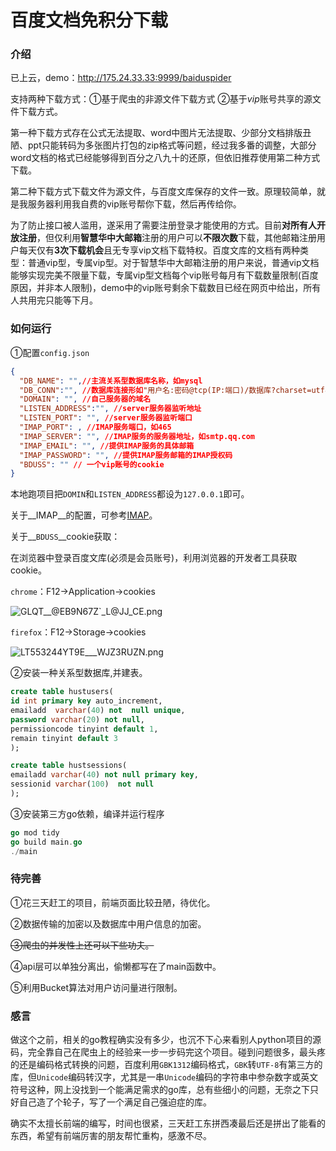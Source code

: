 # 百度文档免积分下载
### 介绍

已上云，demo：http://175.24.33.33:9999/baiduspider

支持两种下载方式：①基于爬虫的非源文件下载方式	②基于$vip$账号共享的源文件下载方式。

第一种下载方式存在公式无法提取、word中图片无法提取、少部分文档排版丑陋、ppt​只能转码为多张图片打包的​zip​格式等问题，经过我多番的调整，大部分word文档的格式已经能够得到百分之八九十的还原，但依旧推荐使用第二种方式下载。

第二种下载方式下载文件为源文件，与百度文库保存的文件一致。原理较简单，就是我服务器利用我自费的vip账号帮你下载，然后再传给你。

为了防止接口被人滥用，遂采用了需要注册登录才能使用的方式。目前**对所有人开放注册**，但仅利用**智慧华中大邮箱**注册的用户可以**不限次数**下载，其他邮箱注册用户每天仅有**3次下载机会**且无专享vip​文档下载特权。百度文库的文档有两种类型：普通vip​型，专属vip​型。对于智慧华中大邮箱注册的用户来说，普通​vip文档能够实现完美不限量下载，专属vip型文档每个vip账号每月有下载数量限制(百度原因，并非本人限制)，demo中的vip账号剩余下载数目已经在网页中给出，所有人共用完只能等下月。

### 如何运行

①配置`config.json`

```json
{
  "DB_NAME": "",//主流关系型数据库名称，如mysql
  "DB_CONN":"", //数据库连接形如"用户名:密码@tcp(IP:端口)/数据库?charset=utf8"
  "DOMAIN": "",	//自己服务器的域名
  "LISTEN_ADDRESS":"", //server服务器监听地址
  "LISTEN_PORT": "", //server服务器监听端口
  "IMAP_PORT": , //IMAP服务端口，如465
  "IMAP_SERVER": "", //IMAP服务的服务器地址，如smtp.qq.com
  "IMAP_EMAIL": "", //提供IMAP服务的具体邮箱
  "IMAP_PASSWORD": "", //提供IMAP服务邮箱的IMAP授权码
  "BDUSS": "" // 一个vip账号的cookie
}
```

本地跑项目把`DOMIN`和`LISTEN_ADDRESS`都设为`127.0.0.1`即可。

关于__IMAP__的配置，可参考[IMAP](https://service.mail.qq.com/cgi-bin/help?subtype=1&id=28&no=331)。

关于__`BDUSS`__cookie获取：

在浏览器中登录百度文库(必须是会员账号)，利用浏览器的开发者工具获取cookie。

`chrome`：F12->Application->cookies

![GLQT__@EB9N67Z`_L@JJ_CE.png](https://i.loli.net/2020/05/13/WHwFa4kmsvlzLgN.png)

`firefox`：F12->Storage->cookies

![LT553244YT9E___WJZ3RUZN.png](https://i.loli.net/2020/05/13/gncU7tZIm1dhEzx.png)

②安装一种关系型数据库,并建表。

```sql
create table hustusers(	
id int primary key auto_increment,
emailadd  varchar(40) not  null unique,
password varchar(20) not null,
permissioncode tinyint default 1,
remain tinyint default 3
);

create table hustsessions(
emailadd varchar(40) not null primary key,
sessionid varchar(100)  not null 
);
```

③安装第三方go依赖，编译并运行程序

```go
go mod tidy
go build main.go
./main
```

### 待完善

①花三天赶工的项目，前端页面比较丑陋，待优化。

②数据传输的加密以及数据库中用户信息的加密。

~~③爬虫的并发性上还可以下些功夫。~~

④api层可以单独分离出，偷懒都写在了main函数中。

⑤利用Bucket算法对用户访问量进行限制。

### 感言

做这个之前，相关的go教程确实没有多少，也沉不下心来看别人python项目的源码，完全靠自己在爬虫上的经验来一步一步码完这个项目。碰到问题很多，最头疼的还是编码格式转换的问题，百度利用`GBK1312`编码格式，`GBK`转`UTF-8`有第三方的库，但`Unicode`编码转汉字，尤其是一串`Unicode`编码的字符串中参杂数字或英文符号这种，网上没找到一个能满足需求的go库，总有些细小的问题，无奈之下只好自己造了个轮子，写了一个满足自己强迫症的库。

确实不太擅长前端的编写，时间也很紧，三天赶工东拼西凑最后还是拼出了能看的东西，希望有前端厉害的朋友帮忙重构，感激不尽。









